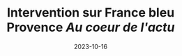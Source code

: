 ---
layout: default
date: 2023-10-16
img: 
category: info
title: "Intervention sur France bleu Provence <i>Au coeur de l'actu</i>"
description: "La Métropole a sorti récemment son plan de prévention du bruit dans l'environnement (PPBE) pour le centre ville de Marseille. Il a fait l'objet d'un article dans le journal La Provence, du 16 octobre. Aujourd'hui, France bleu Provence a souhaité faire une émission sur le bruit et a invité un représentant de CHUTT.
Le message que souhaite faire passer les deux associations CAN dans l'article de la Provence, comme CHUTT sur France bleu Provence, c'est que l'Observatoire sonore de la métropole, qui a travaillé sur ce PPBE n'est pas l'instance dont nous aurions rêvé.
Son équivalent à Lyon : Acoucité, bien plus ancien, rassemble les entreprises, les associations, et les services des collectivités territoriales. La discussion qui règne dans cette instance à travers ces trois collèges, est riche et innovante. Il en est de même à Paris avec l'organisme Bruit Parif qui réunit aussi une multitude d'acteurs.
Les associations environnementales sur la Métropole veulent faire comprendre que la question du bruit, des pollutions dues au trafic routier, n'est pas que l'affaire des administrations. Les citoyens, les collectifs, les entreprises et les associations, doivent être écoutés, consultés beaucoup plus fréquemment qu'actuellement."
tags: association
tag_url: /association/
button_name: Écoutez l'émission en replay
doclink: "/audio/au_coeur_de_lactu.mp3"
meta: "noindex"
---